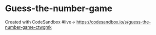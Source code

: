 # Guess-the-number-game
Created with CodeSandbox
#live-> https://codesandbox.io/s/guess-the-number-game-ctwgmk
